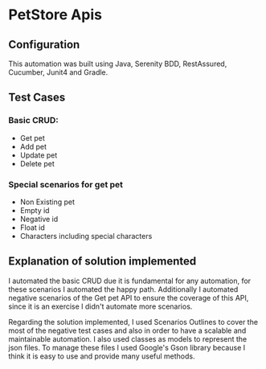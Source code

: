# PetStore Apis

## Configuration
This automation was built using Java, Serenity BDD, RestAssured, Cucumber, Junit4 and Gradle.

## Test Cases

### Basic CRUD:

- Get pet
- Add pet
- Update pet
- Delete pet

### Special scenarios for get pet

- Non Existing pet
- Empty id
- Negative id
- Float id
- Characters including special characters

## Explanation of solution implemented

I automated the basic CRUD due it is fundamental for any automation, for these scenarios I automated the happy path. 
Additionally I automated negative scenarios of the Get pet API to ensure the coverage of this API, since it is an exercise I didn't automate more scenarios.

Regarding the solution implemented, I used Scenarios Outlines to cover the most of the negative test cases and also in order to have a scalable and maintainable automation.
I also used classes as models to represent the json files. To manage these files I used Google's Gson library because I think it is easy to use and provide many useful methods.